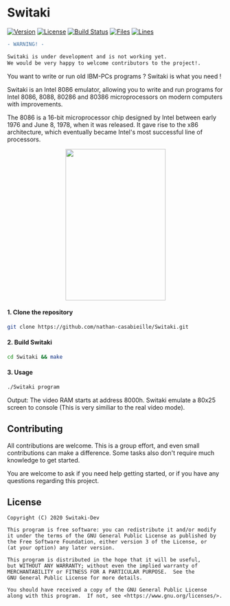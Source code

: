 # Switaki

[![Version](https://img.shields.io/badge/alpha-v0.1-red)](https://github.com/nathan-casabieille/Switaki)
[![License](https://img.shields.io/badge/license-GPL-yellowgreen)](https://github.com/nathan-casabieille/Switaki)
[![Build Status](https://travis-ci.org/nathan-casabieille/Switaki.svg?branch=master)](https://travis-ci.org/nathan-casabieille/Switaki)
[![Files](https://tokei.rs/b1/github/Switaki-Dev/Switaki?category=files)](https://github.com/Switaki-Dev/Switaki)
[![Lines](https://tokei.rs/b1/github/Switaki-Dev/Switaki?category=lines)](https://github.com/Switaki-Dev/Switaki)


```diff
- WARNING! -

Switaki is under development and is not working yet.
We would be very happy to welcome contributors to the project!.
```

You want to write or run old IBM-PCs programs ? Switaki is what you need !

Switaki is an Intel 8086 emulator, allowing you to write and run programs for Intel 8086, 8088, 80286 and 80386 microprocessors on modern computers with improvements.

The 8086 is a 16-bit microprocessor chip designed by Intel between early 1976 and June 8, 1978, when it was released. It gave rise to the x86 architecture, which eventually became Intel's most successful line of processors.

<p align="center">
    <img src="https://upload.wikimedia.org/wikipedia/commons/thumb/d/dc/Intel_8086_pinout.svg/800px-Intel_8086_pinout.svg.png" width="233" height="353"/>
</p>

#### 1. Clone the repository

```bash
git clone https://github.com/nathan-casabieille/Switaki.git
```

#### 2. Build Switaki

```bash
cd Switaki && make
```

#### 3. Usage

```bash
./Switaki program
```

Output: The video RAM starts at address 8000h. Switaki emulate a 80x25 screen to console (This is very similiar to the real video mode).

## Contributing

All contributions are welcome. This is a group effort, and even small contributions can make a difference.
Some tasks also don't require much knowledge to get started.

You are welcome to ask if you need help getting started, or if you have any questions regarding this project.

## License

    Copyright (C) 2020 Switaki-Dev

    This program is free software: you can redistribute it and/or modify
    it under the terms of the GNU General Public License as published by
    the Free Software Foundation, either version 3 of the License, or
    (at your option) any later version.

    This program is distributed in the hope that it will be useful,
    but WITHOUT ANY WARRANTY; without even the implied warranty of
    MERCHANTABILITY or FITNESS FOR A PARTICULAR PURPOSE.  See the
    GNU General Public License for more details.

    You should have received a copy of the GNU General Public License
    along with this program.  If not, see <https://www.gnu.org/licenses/>.
